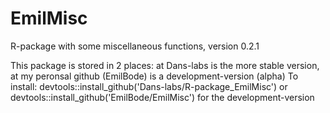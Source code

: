 # EmilMisc
R-package with some miscellaneous functions, version 0.2.1

This package is stored in 2 places: at Dans-labs is the more stable version, at my peronsal github (EmilBode) is a development-version (alpha)
To install: devtools::install_github('Dans-labs/R-package_EmilMisc') or devtools::install_github('EmilBode/EmilMisc') for the development-version

